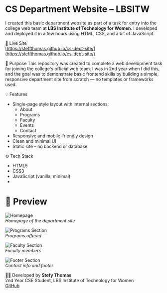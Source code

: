 # CS Department Website – LBSITW

I created this basic department website as part of a task for entry into the college web team at **LBS Institute of Technology for Women**. I developed and deployed it in a few hours using HTML, CSS, and a bit of JavaScript.

🔗 Live Site  
[https://steffthomas.github.io/cs-dept-site/](https://steffthomas.github.io/cs-dept-site/)

📌 Purpose
This repository was created to complete a web development task for joining the college's official web team. I was in 2nd year when I did this, and the goal was to demonstrate basic frontend skills by building a simple, responsive department site from scratch — no templates or frameworks used.

💡 Features
- Single-page style layout with internal sections:
  - About
  - Programs
  - Faculty
  - Events
  - Contact
- Responsive and mobile-friendly design
- Clean and minimal UI
- Static site – no backend or database

 ⚙️ Tech Stack
- HTML5  
- CSS3  
- JavaScript (vanilla, minimal)
- 
 # 📸 Preview

![Homepage](https://github.com/user-attachments/assets/b641cd38-3c23-43d4-bab7-443411a9d252)  
*Homepage of the department site*

![Programs Section](https://github.com/user-attachments/assets/11777abb-f7d4-45ab-b0f4-bbda4db65a6b)  
*Programs offered*

![Faculty Section](https://github.com/user-attachments/assets/03734f32-3d8a-4a6a-8df0-2dc3f3bfb2fd)  
*Faculty members*

![Footer Section](https://github.com/user-attachments/assets/111dc370-f553-4d46-8492-7322ddd5d73a)  
*Contact info and footer*

👩‍💻 Developed by
**Stefy Thomas**  
2nd Year CSE Student, LBS Institute of Technology for Women  
[GitHub](https://github.com/steffthomas)

